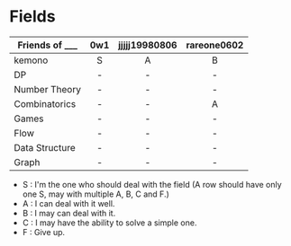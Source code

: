 # Fields


| Friends of ___ | 0w1                | jjjjj19980806      | rareone0602        |
| -------------- |:------------------:|:------------------:|:------------------:|
| kemono         | S                  | A                  | B                  |
| DP             | -                  | -                  | -                  |
| Number Theory  | -                  | -                  | -                  |
| Combinatorics  | -                  | -                  | A                  |
| Games          | -                  | -                  | -                  |
| Flow           | -                  | -                  | -                  |
| Data Structure | -                  | -                  | -                  |
| Graph          | -                  | -                  | -                  |


+ S : I'm the one who should deal with the field (A row should have only one S, may with multiple A, B, C and F.)
+ A : I can deal with it well.
+ B : I may can deal with it.
+ C : I may have the ability to solve a simple one.
+ F : Give up.
